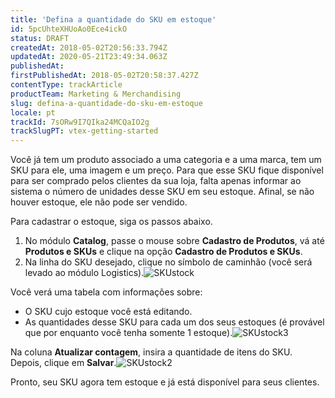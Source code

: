 ```yaml
---
title: 'Defina a quantidade do SKU em estoque'
id: 5pcUhteXHUoAo0Ece4ickO
status: DRAFT
createdAt: 2018-05-02T20:56:33.794Z
updatedAt: 2020-05-21T23:49:34.063Z
publishedAt: 
firstPublishedAt: 2018-05-02T20:58:37.427Z
contentType: trackArticle
productTeam: Marketing & Merchandising
slug: defina-a-quantidade-do-sku-em-estoque
locale: pt
trackId: 7sORw9I7QIka24MCQaIO2g
trackSlugPT: vtex-getting-started
---
```


Você já tem um produto associado a uma categoria e a uma marca, tem um SKU para ele, uma imagem e um preço. Para que esse SKU fique disponível para ser comprado pelos clientes da sua loja, falta apenas informar ao sistema o número de unidades desse SKU em seu estoque. Afinal, se não houver estoque, ele não pode ser vendido.

Para cadastrar o estoque, siga os passos abaixo.
1. No módulo __Catalog__, passe o mouse sobre __Cadastro de Produtos__, vá até __Produtos e SKUs__ e clique na opção __Cadastro de Produtos e SKUs__.
2. Na linha do SKU desejado, clique no símbolo de caminhão (você será levado ao módulo Logistics).![SKUstock](https://images.contentful.com/alneenqid6w5/5HArBLp1qoq6cyUk8Oc8mO/473c1415e082ee2c644f5ab95f24ff73/SKUstock.png)

Você verá uma tabela com informações sobre:
- O SKU cujo estoque você está editando.
- As quantidades desse SKU para cada um dos seus estoques (é provável que por enquanto você tenha somente 1 estoque).![SKUstock3](https://images.contentful.com/alneenqid6w5/1L6j4KnLm80OGIeamy2G6S/c0e141d79feed20965dd038e06ad21b7/SKUstock3.png)

Na coluna __Atualizar contagem__, insira a quantidade de itens do SKU. Depois, clique em __Salvar__.![SKUstock2](https://images.contentful.com/alneenqid6w5/vOnvVfbYHIu6yEgoe0gwS/2de31b3086df606783c38ded788733ae/SKUstock2.gif)

Pronto, seu SKU agora tem estoque e já está disponível para seus clientes.
